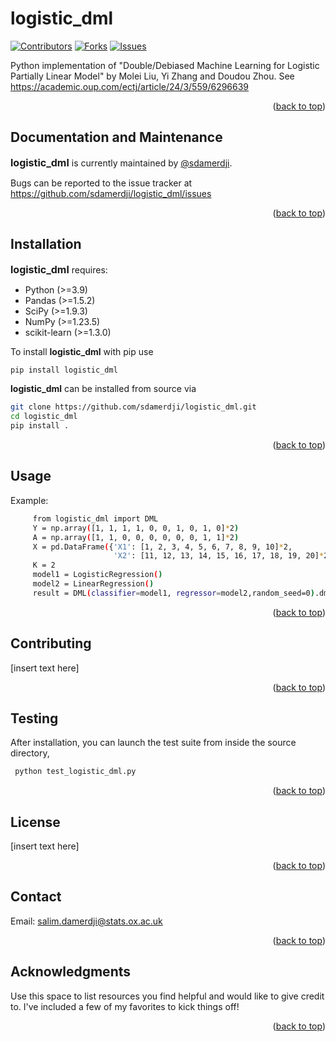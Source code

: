 # logistic_dml
[![Contributors][contributors-shield]][contributors-url]
[![Forks][forks-shield]][forks-url]
[![Issues][issues-shield]][issues-url]

Python implementation of "Double/Debiased Machine Learning for Logistic Partially Linear Model" by Molei Liu, Yi Zhang and Doudou Zhou. See https://academic.oup.com/ectj/article/24/3/559/6296639

<p align="right">(<a href="#readme-top">back to top</a>)</p>

## Documentation and Maintenance

**<font size="3">logistic_dml</font>** is currently maintained by <a href="#https://github.com/sdamerdji">@sdamerdji</a>.
<p>Bugs can be reported to the issue tracker at <a href="https://github.com/sdamerdji/logistic_dml/issues">https://github.com/sdamerdji/logistic_dml/issues</a> </p>
<p align="right">(<a href="#readme-top">back to top</a>)</p>

## Installation
**<font size="3">logistic_dml</font>**  requires:
* Python (>=3.9)
* Pandas (>=1.5.2)
* SciPy (>=1.9.3)
* NumPy (>=1.23.5)
* scikit-learn (>=1.3.0)

To install **logistic_dml** with pip use
   ```sh
   pip install logistic_dml
   ```
**logistic_dml** can be installed from source via

   ```sh
   git clone https://github.com/sdamerdji/logistic_dml.git
   cd logistic_dml
   pip install .
   ```
<p align="right">(<a href="#readme-top">back to top</a>)</p>

<!-- USAGE EXAMPLES -->
## Usage
Example:
   ```sh
        from logistic_dml import DML  
        Y = np.array([1, 1, 1, 1, 0, 0, 1, 0, 1, 0]*2)
        A = np.array([1, 1, 0, 0, 0, 0, 0, 0, 1, 1]*2)
        X = pd.DataFrame({'X1': [1, 2, 3, 4, 5, 6, 7, 8, 9, 10]*2,
                          'X2': [11, 12, 13, 14, 15, 16, 17, 18, 19, 20]*2})
        K = 2
        model1 = LogisticRegression()
        model2 = LinearRegression()
        result = DML(classifier=model1, regressor=model2,random_seed=0).dml(Y, A, X, k_folds=K)      
  ```
    
<p align="right">(<a href="#readme-top">back to top</a>)</p>

<!-- CONTRIBUTING -->
## Contributing

[insert text here]

<p align="right">(<a href="#readme-top">back to top</a>)</p>

<!-- CONTRIBUTING -->
## Testing

After installation, you can launch the test suite from inside the source directory,
   ```sh
    python test_logistic_dml.py
   ```
<p align="right">(<a href="#readme-top">back to top</a>)</p>


<!-- LICENSE -->
## License
[insert text here]
<p align="right">(<a href="#readme-top">back to top</a>)</p>



<!-- CONTACT -->
## Contact

Email: salim.damerdji@stats.ox.ac.uk

<p align="right">(<a href="#readme-top">back to top</a>)</p>



<!-- ACKNOWLEDGMENTS -->
## Acknowledgments

Use this space to list resources you find helpful and would like to give credit to. I've included a few of my favorites to kick things off!

<p align="right">(<a href="#readme-top">back to top</a>)</p>



<!-- MARKDOWN LINKS & IMAGES -->
<!-- https://www.markdownguide.org/basic-syntax/#reference-style-links -->
[contributors-shield]: https://img.shields.io/github/contributors/othneildrew/Best-README-Template.svg?style=for-the-badge
[contributors-url]: https://github.com/othneildrew/Best-README-Template/graphs/contributors
[forks-shield]: https://img.shields.io/github/forks/othneildrew/Best-README-Template.svg?style=for-the-badge
[forks-url]: https://github.com/othneildrew/Best-README-Template/network/members
[stars-shield]: https://img.shields.io/github/stars/othneildrew/Best-README-Template.svg?style=for-the-badge
[stars-url]: https://github.com/othneildrew/Best-README-Template/stargazers
[issues-shield]: https://img.shields.io/github/issues/othneildrew/Best-README-Template.svg?style=for-the-badge
[issues-url]: https://github.com/sdamerdji/logistic_dml/issues
[license-shield]: https://img.shields.io/github/license/othneildrew/Best-README-Template.svg?style=for-the-badge
[license-url]: https://github.com/othneildrew/Best-README-Template/blob/master/LICENSE.txt
[linkedin-shield]: https://img.shields.io/badge/-LinkedIn-black.svg?style=for-the-badge&logo=linkedin&colorB=555
[linkedin-url]: https://linkedin.com/in/othneildrew
[product-screenshot]: images/screenshot.png


